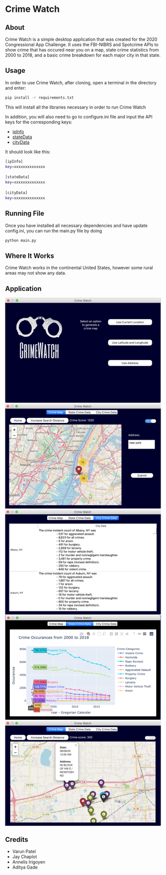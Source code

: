 # Crime Watch

## About
Crime Watch is a simple desktop application that was created for the 2020 Congressional App Challenge. It uses the FBI-NIBRS and Spotcrime APIs to show crime that has occured near you on a map, state crime statistics from 2000 to 2018, and a basic crime breakdown for each major city in that state.

## Usage
In order to use Crime Watch, after cloning, open a terminal in the directory and enter:

```bash
pip install -r requirements.txt
```
This will install all the libraries necessary in order to run Crime Watch


In addition, you will also need to go to configure.ini file and input the API keys for the corresponding keys:

  - [ipInfo](https://ipinfo.io/signup)
  - [stateData](https://api.data.gov/signup/)
  - [cityData](https://www.opendatanetwork.com)
  
It should look like this:
```bash
[ipInfo]
key=xxxxxxxxxxxxxx

[stateData]
key=xxxxxxxxxxxxxx

[cityData]
key=xxxxxxxxxxxxxx
```

## Running File
Once you have installed all necessary dependencies and have update config.ini, you can run the main.py file by doing
```bash
python main.py
```

## Where It Works
Crime Watch works in the continental United States, however some rural areas may not show any data.

## Application
![Home Page](https://github.com/BlastSolar/Crime-Watch/blob/master/src/Image%20Assets/Github/homePage.png?raw=true)
![Address Map](https://github.com/BlastSolar/Crime-Watch/blob/master/src/Image%20Assets/Github/addressMap.png?raw=true)
![City Data](https://github.com/BlastSolar/Crime-Watch/blob/master/src/Image%20Assets/Github/cityChart.png?raw=true)
![State Data](https://github.com/BlastSolar/Crime-Watch/blob/master/src/Image%20Assets/Github/stateGraph.png?raw=true)
![Current Map](https://github.com/BlastSolar/Crime-Watch/blob/master/src/Image%20Assets/Github/currentMap.png?raw=true)

## Credits
- Varun Patel
- Jay Chaplot
- Annelis Irigoyen
- Aditya Gade
